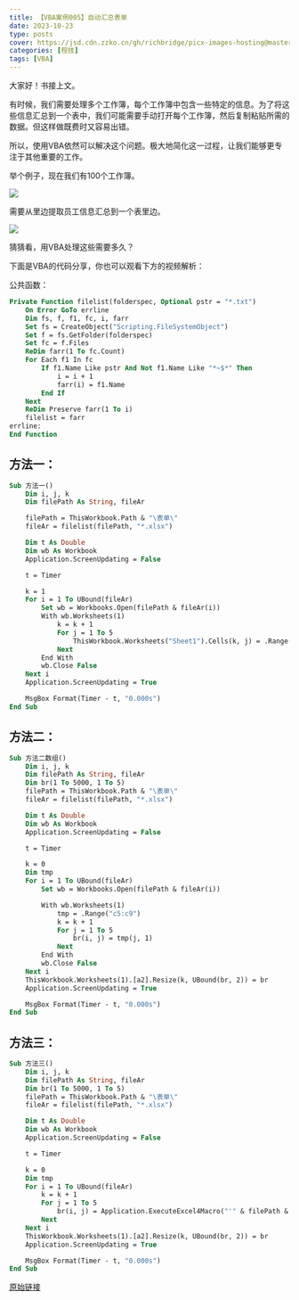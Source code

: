 ```yaml
---
title: 【VBA案例005】自动汇总表单
date: 2023-10-23
type: posts
cover: https://jsd.cdn.zzko.cn/gh/richbridge/picx-images-hosting@master/thumbnail/audit.avif
categories: [程技]
tags: [VBA]
---
```

大家好！书接上文。

有时候，我们需要处理多个工作簿，每个工作簿中包含一些特定的信息。为了将这些信息汇总到一个表中，我们可能需要手动打开每个工作簿，然后复制粘贴所需的数据。但这样做既费时又容易出错。

所以，使用VBA依然可以解决这个问题。极大地简化这一过程，让我们能够更专注于其他重要的工作。

举个例子，现在我们有100个工作簿。

![](https://img.richfan.site/program/vba/vba案列/【VBA案例005】自动汇总表单_1.png)

需要从里边提取员工信息汇总到一个表里边。

![](https://img.richfan.site/program/vba/vba案列/【VBA案例005】自动汇总表单_1.png)

猜猜看，用VBA处理这些需要多久？

下面是VBA的代码分享，你也可以观看下方的视频解析：

公共函数：

```vb
Private Function filelist(folderspec, Optional pstr = "*.txt")
    On Error GoTo errline
    Dim fs, f, f1, fc, i, farr
    Set fs = CreateObject("Scripting.FileSystemObject")
    Set f = fs.GetFolder(folderspec)
    Set fc = f.Files
    ReDim farr(1 To fc.Count)
    For Each f1 In fc
        If f1.Name Like pstr And Not f1.Name Like "*~$*" Then
            i = i + 1
            farr(i) = f1.Name
        End If
    Next
    ReDim Preserve farr(1 To i)
    filelist = farr
errline:
End Function
```

## 方法一：

```vb
Sub 方法一()
    Dim i, j, k
    Dim filePath As String, fileAr

    filePath = ThisWorkbook.Path & "\表单\"
    fileAr = filelist(filePath, "*.xlsx")

    Dim t As Double
    Dim wb As Workbook
    Application.ScreenUpdating = False

    t = Timer

    k = 1
    For i = 1 To UBound(fileAr)
        Set wb = Workbooks.Open(filePath & fileAr(i))
        With wb.Worksheets(1)
            k = k + 1
            For j = 1 To 5
                ThisWorkbook.Worksheets("Sheet1").Cells(k, j) = .Range("c" & j + 4)
            Next
        End With
        wb.Close False
    Next i
    Application.ScreenUpdating = True

    MsgBox Format(Timer - t, "0.000s")
End Sub
```

## 方法二：

```vb
Sub 方法二数组()
    Dim i, j, k
    Dim filePath As String, fileAr
    Dim br(1 To 5000, 1 To 5)
    filePath = ThisWorkbook.Path & "\表单\"
    fileAr = filelist(filePath, "*.xlsx")

    Dim t As Double
    Dim wb As Workbook
    Application.ScreenUpdating = False

    t = Timer

    k = 0
    Dim tmp
    For i = 1 To UBound(fileAr)
        Set wb = Workbooks.Open(filePath & fileAr(i))

        With wb.Worksheets(1)
            tmp = .Range("c5:c9")
            k = k + 1
            For j = 1 To 5
                br(i, j) = tmp(j, 1)
            Next
        End With
        wb.Close False
    Next i
    ThisWorkbook.Worksheets(1).[a2].Resize(k, UBound(br, 2)) = br
    Application.ScreenUpdating = True

    MsgBox Format(Timer - t, "0.000s")
End Sub
```

## 方法三：

```vb
Sub 方法三()
    Dim i, j, k
    Dim filePath As String, fileAr
    Dim br(1 To 5000, 1 To 5)
    filePath = ThisWorkbook.Path & "\表单\"
    fileAr = filelist(filePath, "*.xlsx")

    Dim t As Double
    Dim wb As Workbook
    Application.ScreenUpdating = False

    t = Timer

    k = 0
    Dim tmp
    For i = 1 To UBound(fileAr)
        k = k + 1
        For j = 1 To 5
            br(i, j) = Application.ExecuteExcel4Macro("'" & filePath & "[" & fileAr(i) & "]信息卡'!" & Range("c" & j + 4).Address(, , xlR1C1))
        Next
    Next i
    ThisWorkbook.Worksheets(1).[a2].Resize(k, UBound(br, 2)) = br
    Application.ScreenUpdating = True

    MsgBox Format(Timer - t, "0.000s")
End Sub
```

[原始链接](https://mp.weixin.qq.com/s?__biz=MzIyOTc3NzQ2NA==&mid=2247485052&idx=1&sn=1459ec753f39116a5682b5b3f558531e&chksm=e8bccf2bdfcb463db93c57b9d87e0bd281a9025543a839ce7762334c2d83bd48cf44a7ec54b1&scene=178&cur_album_id=3115603487041503237#rd)